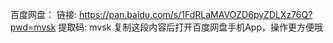 百度网盘：
链接: https://pan.baidu.com/s/1FdRLaMAVOZD6pyZDLXz76Q?pwd=mvsk 提取码: mvsk 复制这段内容后打开百度网盘手机App，操作更方便哦
